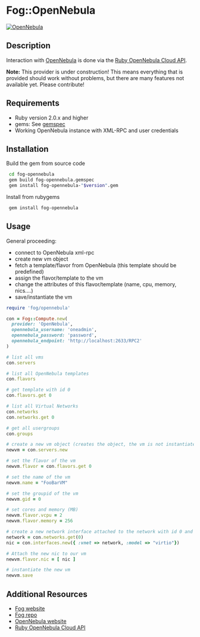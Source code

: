 # Fog::OpenNebula

[![OpenNebula](https://img.shields.io/badge/one-5.10.3-blue.svg?style=flat-square)](https://opennebula.org)

## Description

Interaction with [OpenNebula](http://www.opennebula.org) is done via the [Ruby OpenNebula Cloud API](http://docs.opennebula.org/stable/integration/system_interfaces/ruby.html).

**Note:** This provider is under construction! This means everything that is provided should work without problems, but there are many features not available yet. Please contribute!

## Requirements

- Ruby version 2.0.x and higher
- gems: See [gemspec](./fog-opennebula.gemspec)
- Working OpenNebula instance with XML-RPC and user credentials

## Installation

Build the gem from source code

```bash
 cd fog-opennebula
 gem build fog-opennebula.gemspec
 gem install fog-opennebula-"$version".gem
```

Install from rubygems

```bash
 gem install fog-opennebula
```

## Usage

General proceeding:

- connect to OpenNebula xml-rpc
- create new vm object
- fetch a template/flavor from OpenNebula (this template should be predefined)
- assign the flavor/template to the vm
- change the attributes of this flavor/template (name, cpu, memory, nics....)
- save/instantiate the vm

```ruby
require 'fog/opennebula'

con = Fog::Compute.new(
  provider: 'OpenNebula',
  opennebula_username: 'oneadmin',
  opennebula_password: 'password',
  opennebula_endpoint: 'http://localhost:2633/RPC2'
)

# list all vms
con.servers

# list all OpenNebula templates
con.flavors

# get template with id 0
con.flavors.get 0

# list all Virtual Networks
con.networks
con.networks.get 0

# get all usergroups
con.groups

# create a new vm object (creates the object, the vm is not instantiated yet)
newvm = con.servers.new

# set the flavor of the vm
newvm.flavor = con.flavors.get 0

# set the name of the vm
newvm.name = "FooBarVM"

# set the groupid of the vm
newvm.gid = 0

# set cores and memory (MB)
newvm.flavor.vcpu = 2
newvm.flavor.memory = 256

# create a new network interface attached to the network with id 0 and virtio as driver/model
network = con.networks.get(0)
nic = con.interfaces.new({ :vnet => network, :model => "virtio"})

# Attach the new nic to our vm
newvm.flavor.nic = [ nic ]

# instantiate the new vm
newvm.save
```

## Additional Resources

- [Fog website](http://fog.io)
- [Fog repo](https://github.com/fog/fog)
- [OpenNebula website](https://opennebula.org)
- [Ruby OpenNebula Cloud API](http://docs.opennebula.org/stable/integration/system_interfaces/ruby.html)
